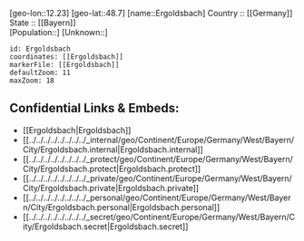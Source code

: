 ﻿---
location: [48.7,12.23] 
mapzoom: [7,12] 
mapmarker: city 
type: City
tags:
- geo/City


SpocWebEntityId: 30048
isDeleted: false
confidential: public

---
[geo-lon::12.23] 
[geo-lat::48.7] 
[name::Ergoldsbach] 
Country :: [[Germany]]  
State :: [[Bayern]]  
[Population::] 
[Unknown::] 


```leaflet
id: Ergoldsbach
coordinates: [[Ergoldsbach]] 
markerFile: [[Ergoldsbach]] 
defaultZoom: 11 
maxZoom: 18
```


## Confidential Links & Embeds: 
- [[Ergoldsbach|Ergoldsbach]]  
- [[../../../../../../../../_internal/geo/Continent/Europe/Germany/West/Bayern/City/Ergoldsbach.internal|Ergoldsbach.internal]] 
- [[../../../../../../../../_protect/geo/Continent/Europe/Germany/West/Bayern/City/Ergoldsbach.protect|Ergoldsbach.protect]] 
- [[../../../../../../../../_private/geo/Continent/Europe/Germany/West/Bayern/City/Ergoldsbach.private|Ergoldsbach.private]] 
- [[../../../../../../../../_personal/geo/Continent/Europe/Germany/West/Bayern/City/Ergoldsbach.personal|Ergoldsbach.personal]] 
- [[../../../../../../../../_secret/geo/Continent/Europe/Germany/West/Bayern/City/Ergoldsbach.secret|Ergoldsbach.secret]] 
